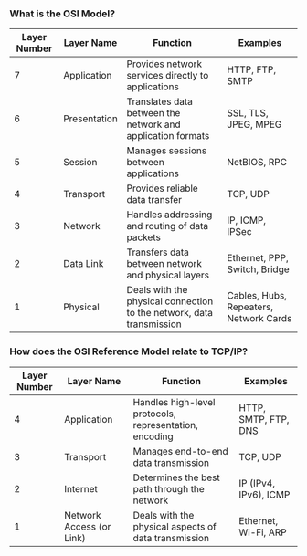 ### What is the OSI Model?

| Layer Number | Layer Name      | Function                                                                 | Examples                              |
|--------------|-----------------|--------------------------------------------------------------------------|---------------------------------------|
| 7            | Application     | Provides network services directly to applications                       | HTTP, FTP, SMTP                       |
| 6            | Presentation    | Translates data between the network and application formats              | SSL, TLS, JPEG, MPEG                  |
| 5            | Session         | Manages sessions between applications                                    | NetBIOS, RPC                          |
| 4            | Transport       | Provides reliable data transfer                                          | TCP, UDP                              |
| 3            | Network         | Handles addressing and routing of data packets                           | IP, ICMP, IPSec                       |
| 2            | Data Link       | Transfers data between network and physical layers                       | Ethernet, PPP, Switch, Bridge         |
| 1            | Physical        | Deals with the physical connection to the network, data transmission    | Cables, Hubs, Repeaters, Network Cards|




### How does the OSI Reference Model relate to TCP/IP?

| Layer Number | Layer Name   | Function                                                | Examples                                |
|--------------|--------------|---------------------------------------------------------|-----------------------------------------|
| 4            | Application  | Handles high-level protocols, representation, encoding | HTTP, SMTP, FTP, DNS                    |
| 3            | Transport    | Manages end-to-end data transmission                    | TCP, UDP                                |
| 2            | Internet     | Determines the best path through the network            | IP (IPv4, IPv6), ICMP                   |
| 1            | Network Access (or Link) | Deals with the physical aspects of data transmission  | Ethernet, Wi-Fi, ARP                    |

